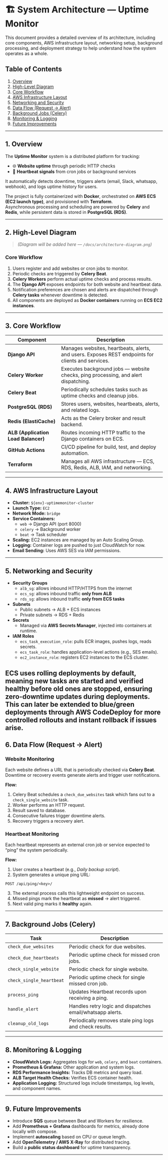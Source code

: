 # 🏗️ System Architecture — Uptime Monitor

This document provides a detailed overview of its architecture, including core components, AWS infrastructure layout, networking setup, background processing, and deployment strategy to help understand how the system operates as a whole.

## Table of Contents
1. [Overview](#1-overview)
2. [High-Level Diagram](#2-high-level-diagram)
3. [Core Workflow](#3-core-workflow)
4. [AWS Infrastructure Layout](#4-aws-infrastructure-layout)
5. [Networking and Security](#5-networking-and-security)
6. [Data Flow (Request → Alert)](#6-data-flow-request--alert)
7. [Background Jobs (Celery)](#7-background-jobs-celery)
8. [Monitoring & Logging](#8-monitoring--logging)
9. [Future Improvements](#9-future-improvements)

---

## 1. Overview

The **Uptime Monitor** system is a distributed platform for tracking:

- 🌐 **Website uptime** through periodic HTTP checks  
- 💓 **Heartbeat signals** from cron jobs or background services  

It automatically detects downtime, triggers alerts (email, Slack, whatsapp, webhook), and logs uptime history for users.

The project is fully containerized with **Docker**, orchestrated on **AWS ECS (EC2 launch type)**, and provisioned with **Terraform**.  
Asynchronous processing and scheduling are powered by **Celery** and **Redis**, while persistent data is stored in **PostgreSQL (RDS)**.

---

## 2. High-Level Diagram

> *(Diagram will be added here — `/docs/architecture-diagram.png`)*

### Core Workflow

1. Users register and add websites or cron jobs to monitor.  
2. Periodic checks are triggered by **Celery Beat**.  
3. **Celery Workers** perform actual uptime checks and process results.  
4. The **Django API** exposes endpoints for both website and heartbeat data.  
5. Notification preferences are chosen and alerts are dispatched through **Celery tasks** whenever downtime is detected.  
6. All components are deployed as **Docker containers** running on **ECS EC2 instances**.

---

## 3. Core Workflow

| Component | Description |
|------------|-------------|
| **Django API** | Manages websites, heartbeats, alerts, and users. Exposes REST endpoints for clients and services. |
| **Celery Worker** | Executes background jobs — website checks, ping processing, and alert dispatching. |
| **Celery Beat** | Periodically schedules tasks such as uptime checks and cleanup jobs. |
| **PostgreSQL (RDS)** | Stores users, websites, heartbeats, alerts, and related logs. |
| **Redis (ElastiCache)** | Acts as the Celery broker and result backend. |
| **ALB (Application Load Balancer)** | Routes incoming HTTP traffic to the Django containers on ECS. |
| **GitHub Actions** | CI/CD pipeline for build, test, and deploy automation. |
| **Terraform** | Manages all AWS infrastructure — ECS, RDS, Redis, ALB, IAM, and networking. |

---

## 4. AWS Infrastructure Layout

- **Cluster:** `${env}-uptimemonitor-cluster`  
- **Launch Type:** `EC2`  
- **Network Mode:** `bridge`  
- **Service Containers:**
  - `web` → Django API (port 8000)  
  - `celery` → Background worker  
  - `beat` → Task scheduler  
- **Scaling:** EC2 instances are managed by an Auto Scaling Group.  
- **Logging:** Container logs are pushed to just CloudWatch for now.  
- **Email Sending:** Uses AWS SES via IAM permissions.

---

## 5. Networking and Security

- **Security Groups**
  - `alb_sg`: allows inbound HTTP/HTTPS from the internet  
  - `ecs_sg`: allows inbound traffic **only from ALB**  
  - `rds_sg`: allows inbound traffic **only from ECS tasks**
- **Subnets**
  - Public subnets → ALB + ECS instances  
  - Private subnets → RDS + Redis
- **Secrets**
  - Managed via **AWS Secrets Manager**, injected into containers at runtime.  
- **IAM Roles**
  - `ecs_task_execution_role`: pulls ECR images, pushes logs, reads secrets.  
  - `ecs_task_role`: handles application-level actions (e.g., SES emails).  
  - `ec2_instance_role`: registers EC2 instances to the ECS cluster.

ECS uses **rolling deployments** by default, meaning new tasks are started and verified healthy before old ones are stopped, ensuring **zero-downtime updates** during deployments.  
This can later be extended to **blue/green deployments** through AWS CodeDeploy for more controlled rollouts and instant rollback if issues arise.
---

## 6. Data Flow (Request → Alert)

### Website Monitoring

Each website defines a URL that is periodically checked via **Celery Beat**.  
Downtime or recovery events generate alerts and trigger user notifications.

**Flow:**
1. Celery Beat schedules a `check_due_websites` task which fans out to a `check_single_website` task.  
2. Worker performs an HTTP request.  
3. Result saved to database.  
4. Consecutive failures trigger downtime alerts.  
5. Recovery triggers a recovery alert.

### Heartbeat Monitoring

Each heartbeat represents an external cron job or service expected to “ping” the system periodically.

**Flow:**
1. User creates a heartbeat (e.g., *Daily backup script*).  
2. System generates a unique ping URL:  
```
POST /api/ping/<key>/
```
3. The external process calls this lightweight endpoint on success.  
4. Missed pings mark the heartbeat as **missed** → alert triggered.  
5. Next valid ping marks it **healthy** again.

---

## 7. Background Jobs (Celery)

| Task | Description |
|------|--------------|
| `check_due_websites` | Periodic check for due websites. |
| `check_due_heartbeats` | Periodic uptime check for missed cron jobs. |
| `check_single_website` | Periodic check for single website. |
| `check_single_heartbeat` | Periodic uptime check for single missed cron job. |
| `process_ping` | Updates Heartbeat records upon receiving a ping. |
| `handle_alert` | Handles retry logic and dispatches email/whatsapp alerts. |
| `cleanup_old_logs` | Periodically removes stale ping logs and check results. |

---

## 8. Monitoring & Logging

- **CloudWatch Logs:** Aggregates logs for `web`, `celery`, and `beat` containers.
- **Prometheus & Grafana:** Other application and system logs.
- **RDS Performance Insights:** Tracks DB metrics and query load.  
- **ALB Target Health Checks:** Verifies ECS container health.  
- **Application Logging:** Structured logs include timestamps, log levels, and component names.  

---

## 9. Future Improvements

- Introduce **SQS** queue between Beat and Workers for resilience.  
- Add **Prometheus + Grafana** dashboards for metrics, already done locally with compose.  
- Implement **autoscaling** based on CPU or queue length.  
- Add **OpenTelemetry / AWS X-Ray** for distributed tracing.  
- Build a **public status dashboard** for uptime transparency.

---
